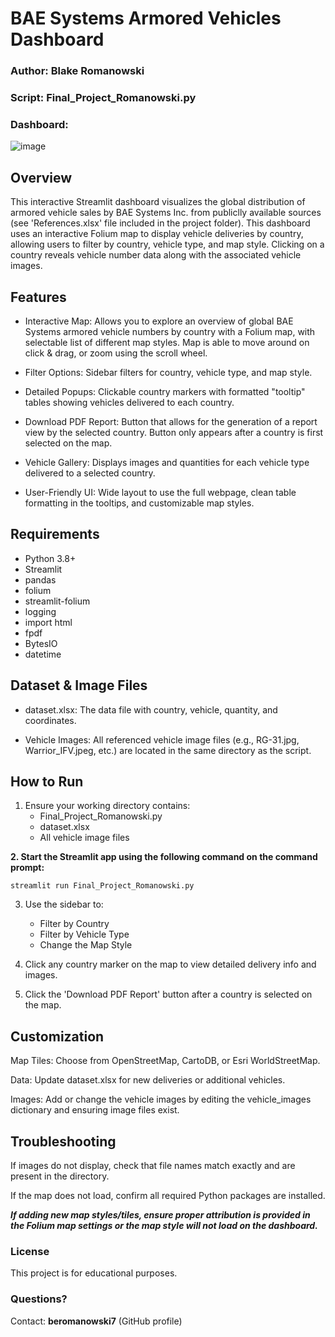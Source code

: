 # BAE Systems Armored Vehicles Dashboard
### Author: Blake Romanowski
### Script: Final_Project_Romanowski.py

### Dashboard:
![image](https://github.com/user-attachments/assets/673c8205-50b3-435c-aa37-cfd5f45f19a7)

## Overview
This interactive Streamlit dashboard visualizes the global distribution of armored vehicle sales by BAE Systems Inc. from publiclly available sources (see 'References.xlsx' file included in the project folder). This dashboard uses an interactive Folium map to display vehicle deliveries by country, allowing users to filter by country, vehicle type, and map style. Clicking on a country reveals vehicle number data along with the associated vehicle images.

## Features
- Interactive Map: Allows you to explore an overview of global BAE Systems armored vehicle numbers by country with a Folium map, with selectable list of different map styles. Map is able to move around on click & drag, or zoom using the scroll wheel.

- Filter Options: Sidebar filters for country, vehicle type, and map style.

- Detailed Popups: Clickable country markers with formatted "tooltip" tables showing vehicles delivered to each country.

- Download PDF Report: Button that allows for the generation of a report view by the selected country. Button only appears after a country is first selected on the map.

- Vehicle Gallery: Displays images and quantities for each vehicle type delivered to a selected country.

- User-Friendly UI: Wide layout to use the full webpage, clean table formatting in the tooltips, and customizable map styles.

## Requirements
- Python 3.8+
- Streamlit
- pandas
- folium
- streamlit-folium
- logging
- import html
- fpdf
- BytesIO
- datetime


## Dataset & Image Files
- dataset.xlsx: The data file with country, vehicle, quantity, and coordinates.

- Vehicle Images: All referenced vehicle image files (e.g., RG-31.jpg, Warrior_IFV.jpeg, etc.) are located in the same directory as the script.

## How to Run
1. Ensure your working directory contains:
    - Final_Project_Romanowski.py
    - dataset.xlsx
    - All vehicle image files

**2. Start the Streamlit app using the following command on the command prompt:**

    streamlit run Final_Project_Romanowski.py

3. Use the sidebar to:
    - Filter by Country
    - Filter by Vehicle Type
    - Change the Map Style

4. Click any country marker on the map to view detailed delivery info and images.
5. Click the 'Download PDF Report' button after a country is selected on the map.

## Customization
Map Tiles: Choose from OpenStreetMap, CartoDB, or Esri WorldStreetMap.

Data: Update dataset.xlsx for new deliveries or additional vehicles.

Images: Add or change the vehicle images by editing the vehicle_images dictionary and ensuring image files exist.

## Troubleshooting
If images do not display, check that file names match exactly and are present in the directory. 

If the map does not load, confirm all required Python packages are installed. 

***If adding new map styles/tiles, ensure proper attribution is provided in the Folium map settings or the map style will not load on the dashboard.***

### License
This project is for educational purposes.

### Questions?
Contact: **beromanowski7** (GitHub profile)
